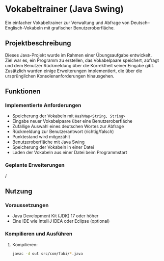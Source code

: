 # Vokabeltrainer (Java Swing)

Ein einfacher Vokabeltrainer zur Verwaltung und Abfrage von Deutsch–Englisch-Vokabeln mit grafischer Benutzeroberfläche.

## Projektbeschreibung

Dieses Java-Projekt wurde im Rahmen einer Übungsaufgabe entwickelt. Ziel war es, ein Programm zu erstellen, das Vokabelpaare speichert, abfragt und dem Benutzer Rückmeldung über die Korrektheit seiner Eingabe gibt. Zusätzlich wurden einige Erweiterungen implementiert, die über die ursprünglichen Konsolenanforderungen hinausgehen.

## Funktionen

### Implementierte Anforderungen

- Speicherung der Vokabeln mit `HashMap<String, String>`
- Eingabe neuer Vokabelpaare über eine Benutzeroberfläche
- Zufällige Auswahl eines deutschen Wortes zur Abfrage
- Rückmeldung zur Benutzerantwort (richtig/falsch)
- Punktestand wird mitgezählt
- Benutzeroberfläche mit Java Swing
- Speicherung der Vokabeln in einer Datei
- Laden der Vokabeln aus einer Datei beim Programmstart

### Geplante Erweiterungen
/


## Nutzung

### Voraussetzungen

- Java Development Kit (JDK) 17 oder höher
- Eine IDE wie IntelliJ IDEA oder Eclipse (optional)

### Kompilieren und Ausführen

1. Kompilieren:
   ```bash
   javac -d out src/com/fabi/*.java
